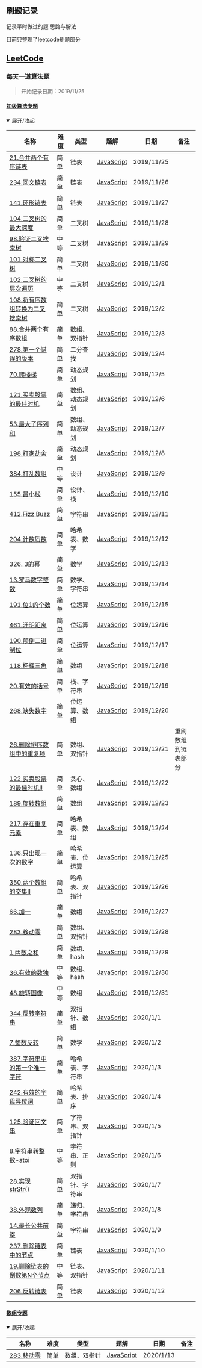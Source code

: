## 刷题记录

记录平时做过的题 思路与解法

目前只整理了leetcode刷题部分

## [LeetCode](https://leetcode-cn.com/)
### 每天一道算法题
> 开始记录日期：2019/11/25

#### [初级算法专题](https://leetcode-cn.com/explore/featured/card/top-interview-questions-easy/)
<details open>
<summary>展开/收起</summary>

|名称|难度|类型|题解|日期|备注|
|--|--|--|--|--|--|
|[21.合并两个有序链表](https://leetcode-cn.com/problems/merge-two-sorted-lists/)|简单|链表|[JavaScript](./leetcode/初级算法专题/21.合并两个有序链表.md)|2019/11/25
|[234.回文链表](https://leetcode-cn.com/problems/palindrome-linked-list/submissions/)|简单|链表|[JavaScript](./leetcode/初级算法专题/234.回文链表.md)|2019/11/26
|[141.环形链表](https://leetcode-cn.com/problems/linked-list-cycle/)|简单|链表|[JavaScript](./leetcode/初级算法专题/141.环形链表.md)|2019/11/27
|[104.二叉树的最大深度](https://leetcode-cn.com/problems/maximum-depth-of-binary-tree/)|简单|二叉树|[JavaScript](./leetcode/初级算法专题/104.二叉树的最大深度.md)|2019/11/28
|[98.验证二叉搜索树](https://leetcode-cn.com/problems/validate-binary-search-tree/)|中等|二叉树|[JavaScript](./leetcode/初级算法专题/98.验证二叉搜索树.md)|2019/11/29
|[101.对称二叉树](https://leetcode-cn.com/problems/symmetric-tree/)|简单|二叉树|[JavaScript](./leetcode/初级算法专题/101.对称二叉树.md)|2019/11/30
|[102.二叉树的层次遍历](https://leetcode-cn.com/problems/binary-tree-level-order-traversal/)|中等|二叉树|[JavaScript](./leetcode/初级算法专题/102.二叉树的层次遍历.md2)|2019/12/1
|[108.将有序数组转换为二叉搜索树](https://leetcode-cn.com/problems/convert-sorted-array-to-binary-search-tree/)|简单|二叉树|[JavaScript](./leetcode/初级算法专题/108.将有序数组转换为二叉搜索树.md)|2019/12/2
|[88.合并两个有序数组](https://leetcode-cn.com/problems/merge-sorted-array/)|简单|数组、双指针|[JavaScript](./leetcode/初级算法专题/88.合并两个有序数组.md)|2019/12/3
|[278.第一个错误的版本](https://leetcode-cn.com/problems/first-bad-version/)|简单|二分查找|[JavaScript](./leetcode/初级算法专题/278.第一个错误的版本.md)|2019/12/4
|[70.爬楼梯](https://leetcode-cn.com/problems/climbing-stairs/)|简单|动态规划|[JavaScript](./leetcode/初级算法专题/70.爬楼梯.md)|2019/12/5
|[121.买卖股票的最佳时机](https://leetcode-cn.com/problems/best-time-to-buy-and-sell-stock/)|简单|数组、动态规划|[JavaScript](./leetcode/初级算法专题/121.买卖股票的最佳时机.md)|2019/12/6
|[53.最大子序列和](https://leetcode-cn.com/problems/maximum-subarray/)|简单|数组、动态规划|[JavaScript](./leetcode/初级算法专题/53.最大子序列和.md)|2019/12/7
|[198.打家劫舍](https://leetcode-cn.com/problems/house-robber/)|简单|动态规划|[JavaScript](./leetcode/初级算法专题/198.打家劫舍.md)|2019/12/8
|[384.打乱数组](https://leetcode-cn.com/problems/shuffle-an-array/)|中等|设计|[JavaScript](./leetcode/初级算法专题/384.打乱数组.md)|2019/12/9
|[155.最小栈](https://leetcode-cn.com/problems/min-stack/)|简单|设计、栈|[JavaScript](./leetcode/初级算法专题/155.最小栈.md)|2019/12/10
|[412.Fizz Buzz](https://leetcode-cn.com/problems/fizz-buzz/)|简单|字符串|[JavaScript](./leetcode/初级算法专题/412.Fizz%20Buzz.md)|2019/12/11
|[204.计数质数](https://leetcode-cn.com/problems/count-primes/)|简单|哈希表、数学|[JavaScript](./leetcode/初级算法专题/204.计数质数.md)|2019/12/12
|[326. 3的幂](https://leetcode-cn.com/problems/power-of-three/)|简单|数学|[JavaScript](./leetcode/初级算法专题/326.%203的幂.md)|2019/12/13
|[13.罗马数字整数](https://leetcode-cn.com/problems/roman-to-integer/)|简单|数学、字符串|[JavaScript](./leetcode/初级算法专题/13.罗马数字整数.md)|2019/12/14
|[191.位1的个数](https://leetcode-cn.com/problems/number-of-1-bits/)|简单|位运算|[JavaScript](./leetcode/初级算法专题/191.位1的个数.md)|2019/12/15
|[461.汗明距离](https://leetcode-cn.com/problems/hamming-distance/)|简单|位运算|[JavaScript](./leetcode/初级算法专题/461.汗明距离.md)|2019/12/16
|[190.颠倒二进制位](https://leetcode-cn.com/problems/reverse-bits/)|简单|位运算|[JavaScript](./leetcode/初级算法专题/190.颠倒二进制位.md)|2019/12/17
|[118.杨辉三角](https://leetcode-cn.com/problems/pascals-triangle/)|简单|数组|[JavaScript](./leetcode/初级算法专题/118.杨辉三角.md)|2019/12/18
|[20.有效的括号](https://leetcode-cn.com/problems/valid-parentheses/)|简单|栈、字符串|[JavaScript](./leetcode/初级算法专题/20.有效的括号.md)|2019/12/19
|[268.缺失数字](https://leetcode-cn.com/problems/missing-number/)|简单|位运算、数组|[JavaScript](./leetcode/初级算法专题/268.缺失数字.md)|2019/12/20
|[26.删除排序数组中的重复项](https://leetcode-cn.com/problems/remove-duplicates-from-sorted-array/)|简单|数组、双指针|[JavaScript](./leetcode/初级算法专题/26.删除排序数组中的重复项.md)|2019/12/21|重刷数组到链表部分
|[122.买卖股票的最佳时机II](https://leetcode-cn.com/problems/best-time-to-buy-and-sell-stock-ii/)|简单|贪心、数组|[JavaScript](./leetcode/初级算法专题/122.买卖股票的最佳时机II.md)|2019/12/22
|[189.旋转数组](https://leetcode-cn.com/problems/rotate-array/)|简单|数组|[JavaScript](./leetcode/初级算法专题/189.旋转数组.md)|2019/12/23
|[217.存在重复元素](https://leetcode-cn.com/problems/contains-duplicate/)|简单|哈希表、数组|[JavaScript](./leetcode/初级算法专题/217.存在重复元素.md)|2019/12/24
|[136.只出现一次的数字](https://leetcode-cn.com/problems/single-number/)|简单|哈希表、位运算|[JavaScript](./leetcode/初级算法专题/136.只出现一次的数字.md)|2019/12/25
|[350.两个数组的交集II](https://leetcode-cn.com/problems/intersection-of-two-arrays-ii/)|简单|哈希表、双指针|[JavaScript](./leetcode/初级算法专题/350.两个数组的交集II.md)|2019/12/26
|[66.加一](https://leetcode-cn.com/problems/plus-one/)|简单|数组|[JavaScript](./leetcode/初级算法专题/66.加一.md)|2019/12/27
|[283.移动零](https://leetcode-cn.com/problems/move-zeroes/)|简单|数组、双指针|[JavaScript](./leetcode/初级算法专题/283.移动零.md)|2019/12/28
|[1.两数之和](https://leetcode-cn.com/problems/two-sum/submissions/)|简单|数组、hash|[JavaScript](./leetcode/初级算法专题/1.两数之和.md)|2019/12/29
|[36.有效的数独](https://leetcode-cn.com/problems/valid-sudoku/)|中等|数组、hash|[JavaScript](./leetcode/初级算法专题/36.有效的数独.md)|2019/12/30
|[48.旋转图像](https://leetcode-cn.com/problems/rotate-image/)|中等|数组|[JavaScript](./leetcode/初级算法专题/48.旋转图像.md)|2019/12/31
|[344.反转字符串](https://leetcode-cn.com/problems/reverse-string/)|简单|双指针、数组|[JavaScript](./leetcode/初级算法专题/344.反转字符串.md)|2020/1/1
|[7.整数反转](https://leetcode-cn.com/problems/reverse-integer/)|简单|数学|[JavaScript](./leetcode/初级算法专题/7.整数反转.md)|2020/1/2
|[387.字符串中的第一个唯一字符](https://leetcode-cn.com/problems/first-unique-character-in-a-string/)|简单|哈希表、字符串|[JavaScript](./leetcode/初级算法专题/387.字符串中的第一个唯一字符.md)|2020/1/3
|[242.有效的字母异位词](https://leetcode-cn.com/problems/valid-anagram/)|简单|哈希表、排序|[JavaScript](./leetcode/初级算法专题/242.有效的字母异位词.md)|2020/1/4
|[125.验证回文串](https://leetcode-cn.com/problems/valid-palindrome/)|简单|字符串、双指针|[JavaScript](./leetcode/初级算法专题/125.验证回文串.md)|2020/1/5
|[8.字符串转整数-atoi](https://leetcode-cn.com/problems/string-to-integer-atoi/)|中等|字符串、正则|[JavaScript](./leetcode/初级算法专题/8.字符串转整数-atoi.md)|2020/1/6
|[28.实现strStr()](https://leetcode-cn.com/problems/implement-strstr)|简单|双指针、字符串|[JavaScript](./leetcode/初级算法专题/28.实现strStr().md)|2020/1/7
|[38.外观数列](https://leetcode-cn.com/problems/count-and-say)|简单|递归、字符串|[JavaScript](./leetcode/初级算法专题/38.外观数列.md)|2020/1/8
|[14.最长公共前缀](https://leetcode-cn.com/problems/longest-common-prefix/)|简单|字符串|[JavaScript](./leetcode/初级算法专题/14.最长公共前缀.md)|2020/1/9
|[237.删除链表中的节点](https://leetcode-cn.com/problems/delete-node-in-a-linked-list/)|简单|链表|[JavaScript](./leetcode/初级算法专题/237.删除链表中的节点.md)|2020/1/10
|[19.删除链表的倒数第N个节点](https://leetcode-cn.com/problems/remove-nth-node-from-end-of-list/)|中等|链表、双指针|[JavaScript](./leetcode/初级算法专题/19.删除链表的倒数第N个节点.md)|2020/1/11
|[206.反转链表](https://leetcode-cn.com/problems/reverse-linked-list)|简单|链表|[JavaScript](./leetcode/初级算法专题/206.反转链表.md)|2020/1/12
</details>

#### [数组专题](https://leetcode-cn.com/explore/orignial/card/all-about-array/230/define-with-good-care/)

<details open>
<summary>展开/收起</summary>

|名称|难度|类型|题解|日期|备注|
|--|--|--|--|--|--|
|[283.移动零](https://leetcode-cn.com/problems/move-zeroes)|简单|数组、双指针|[JavaScript](./leetcode/数组专题/283.移动零.md)|2020/1/13

</details>
